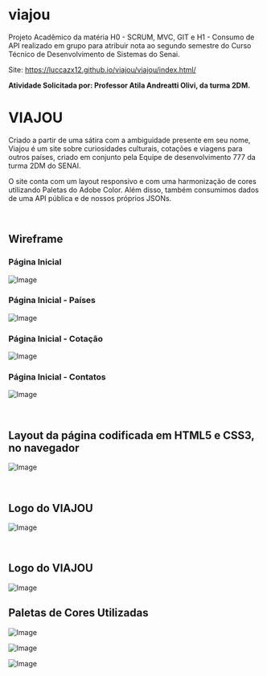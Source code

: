 # viajou
  Projeto Acadêmico da matéria H0 - SCRUM, MVC, GIT e H1 - Consumo de API realizado em grupo para atribuir nota ao segundo semestre do Curso Técnico de Desenvolvimento de Sistemas do Senai.

Site: https://luccazx12.github.io/viajou/viajou/index.html/

  **Atividade Solicitada por: Professor Atila Andreatti Olivi, da turma 2DM.**

# VIAJOU

Criado a partir de uma sátira com a ambiguidade presente em seu nome, Viajou é um site sobre curiosidades culturais, cotações e viagens para outros países, criado em conjunto pela Equipe de desenvolvimento 777 da turma 2DM do SENAI.

O site conta com um layout responsivo e com uma harmonização de cores utilizando Paletas do Adobe Color. Além disso, também consumimos dados de uma API pública e de nossos próprios JSONs.

&nbsp;


 ## **Wireframe**

### Página Inicial
![Image](https://raw.githubusercontent.com/Luccazx12/viajou/main/docs/Wireframe/prints/home.PNG)


 ### Página Inicial - Países
![Image](https://raw.githubusercontent.com/Luccazx12/viajou/main/docs/Wireframe/prints/paises.PNG)

 ### Página Inicial - Cotação
![Image](https://raw.githubusercontent.com/Luccazx12/viajou/main/docs/Wireframe/prints/cotacao.PNG)

 ### Página Inicial - Contatos
![Image](https://raw.githubusercontent.com/Luccazx12/viajou/main/docs/Wireframe/prints/contatos.PNG)


&nbsp;


## **Layout da página codificada em HTML5 e CSS3, no navegador**

![Image](https://raw.githubusercontent.com/Luccazx12/viajou/main/docs/print_layout_da_pagina/viajou.JPG)


&nbsp;


## **Logo do VIAJOU**
![Image](https://raw.githubusercontent.com/Luccazx12/viajou/main/docs/logo/logoviajou.png)

&nbsp;

## **Logo do VIAJOU**
![Image](https://raw.githubusercontent.com/Luccazx12/viajou/main/docs/logo/logoviajou.png)


## **Paletas de Cores Utilizadas**
![Image](https://raw.githubusercontent.com/Luccazx12/viajou/main/docs/paleta_de_cores/AdobeColor(1).jpeg)

![Image](https://raw.githubusercontent.com/Luccazx12/viajou/main/docs/paleta_de_cores/AdobeColor(2).jpeg)

![Image](https://raw.githubusercontent.com/Luccazx12/viajou/main/docs/paleta_de_cores/AdobeColor(3).jpeg)

